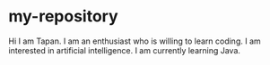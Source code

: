 # my-repository
Hi I am Tapan. I am an enthusiast who is willing to learn coding. I am interested in artificial intelligence. I am currently learning Java.
